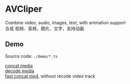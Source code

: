 # AVCliper

Combine video, audio, images, text, with animation support  
合成 视频、音频、图片、文字，支持动画  

## Demo
Source code: `./demo/*.ts`  

[concat media](https://hughfenghen.github.io/WebAV/demo/concat-media.html)  
[decode media](https://hughfenghen.github.io/WebAV/demo/decode-media.html)  
[fast concat mp4](https://hughfenghen.github.io/WebAV/demo/fast-concat-mp4.html), without recode video track  